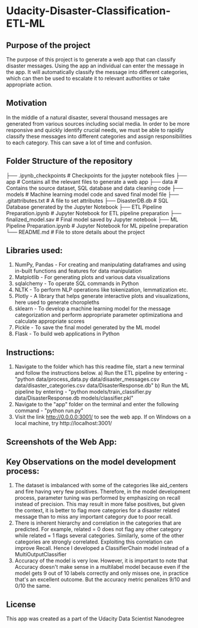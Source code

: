 # Udacity-Disaster-Classification-ETL-ML

## Purpose of the project
The purpose of this project is to generate a web app that can classify disaster messages. Using the app an individual can enter the message in the app. It will automatically classify the message into different categories, which can then be used to escalate it to relevant authorities or take appropriate action. 

## Motivation
In the middle of a natural disaster, several thousand messages are generated from various sources including social media. In order to be more responsive and quickly identify crucial needs, we must be able to rapidly classify these messages into different categories and assign responsibilities to each category. This can save a lot of time and confusion. 

## Folder Structure of the repository

├── .ipynb_checkpoints                   # Checkpoints for the jupyter notebook files
├── app                    		 # Contains all the relevant files to generate a web app
├── data                     		 # Contains the source dataset, SQL database and data cleaning code 
├── models                    		 # Machine learning model code and saved final model file
├── .gitattributes.txt                   # A file to set attributes
├── DisasterDB.db			 # SQL Database generated by the Jupyter Notebook
├── ETL Pipeline Preparation.ipynb       # Jupyter Notebook for ETL pipeline preparation
├── finalized_model.sav                  # Final model saved by Jupyter notebook
├── ML Pipeline Preparation.ipynb        # Jupyter Notebook for ML pipeline preparation
└── README.md                            # File to store details about the project

## Libraries used:
1. NumPy, Pandas - For creating and manipulating dataframes and using in-built functions and features for data manipulation
2. Matplotlib - For generating plots and various data visualizations
3. sqlalchemy - To operate SQL commands in Python
4. NLTK - To perform NLP operations like tokenization, lemmatization etc.
5. Plotly - A library that helps generate interactive plots and visualizations, here used to generate choropleths
6. sklearn - To develop a machine learning model for the message categorization and perform appropriate parameter optimizationa and calculate appropriate scores
7. Pickle - To save the final model generated by the ML model
8. Flask - To build web applications in Python


## Instructions:
1. Navigate to the folder which has this readme file, start a new terminal and follow the instructions below.
	a) Run the ETL pipeline by entering - "python data/process_data.py data/disaster_messages.csv data/disaster_categories.csv data/DisasterResponse.db"
	b) Run the ML pipeline by entering - "python models/train_classifier.py data/DisasterResponse.db models/classifier.pkl"
2. Navigate to the "app" folder on the terminal and enter the following command - "python run.py"
3. Visit the link http://0.0.0.0:3001/ to see the web app. If on Windows on a local machine, try http://localhost:3001/

## Screenshots of the Web App:


## Key Observations on the model development process:
1. The dataset is imbalanced with some of the categories like aid_centers and fire having very few positives. Therefore, in the model development process, parameter tuning was performed by emphasizing on recall instead of precision. This may result in more false positives, but given the context, it is better to flag more categories for a disaster related message than to miss any important category due to poor recall. 
2. There is inherent hierarchy and correlation in the categories that are predicted. For example, related = 0 does not flag any other category while related = 1 flags several categories. Similarly, some of the other categories are strongly correlated. Exploiting this correlation can improve Recall. Hence I developed a ClassifierChain model instead of a MultiOutputClassifier
3. Accuracy of the model is very low. However, it is important to note that Accuracy doesn't make sense in a multilabel model because even if the model gets 9 out of 10 labels correctly and only misses one, in practice that's an excellent outcome. But the accuracy metric penalizes 9/10 and 0/10 the same.

## License
This app was created as a part of the Udacity Data Scientist Nanodegree
